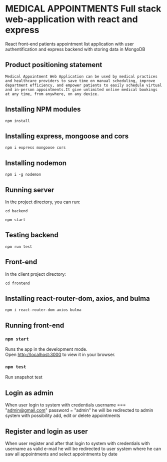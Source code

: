 # MEDICAL APPOINTMENTS Full stack web-application with react and express

React front-end patients appointment list application with user authentification  and express backend with storing data in MongoDB

## Product positioning statement

```
Medical Appointment Web Application can be used by medical practices and healthcare providers to save time on manual scheduling, improve department efficiency, and empower patients to easily schedule virtual and in-person appointments.It give unlimited online medical bookings at any time, from anywhere, on any device. 
```


## Installing NPM modules

```
npm install
```

## Installing express, mongoose and cors

```
npm i express mongoose cors
```
## Installing nodemon

```
npm i -g nodemon
```

## Running server

In the project directory, you can run:

```
cd backend
```
```
npm start
```
## Testing backend

```
npm run test
```
## Front-end

In the client project directory:

```
cd frontend
```
## Installing react-router-dom, axios, and bulma

```
npm i react-router-dom axios bulma

```
## Running front-end

### `npm start`

Runs the app in the development mode.\
Open [http://localhost:3000](http://localhost:3000) to view it in your browser.

### `npm test`

Run snapshot test

## Login as admin

When user login to system with credentials username === "admin@gmail.com" password = "admin"
he will be redirected to admin system with possibility add, edit or delete appointments

## Register and login as user
 
When user register and after that login to system with credentials with username as valid e-mail
he will be redirected to user system where he can saw all appointments and select appointments by date


